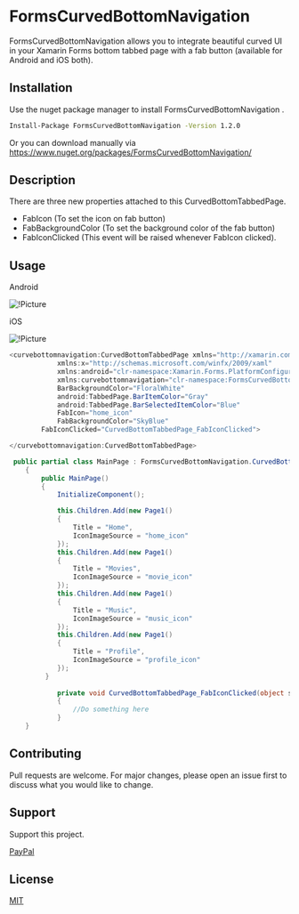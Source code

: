 # FormsCurvedBottomNavigation

FormsCurvedBottomNavigation allows you to integrate beautiful curved UI in your Xamarin Forms bottom tabbed page with a fab button (available for Android and iOS both).

## Installation

Use the nuget package manager to install FormsCurvedBottomNavigation .

```bash
Install-Package FormsCurvedBottomNavigation -Version 1.2.0
```

Or you can download manually via https://www.nuget.org/packages/FormsCurvedBottomNavigation/

## Description

There are three new properties attached to this CurvedBottomTabbedPage.
* FabIcon (To set the icon on fab button)
* FabBackgroundColor (To set the background color of the fab button)
* FabIconClicked (This event will be raised whenever FabIcon clicked).

## Usage

Android

![!Picture](https://raw.githubusercontent.com/WasifMustafa95/FormsCurvedBottomNavigationView/master/FormsCurvedBottomNavigationView/FormsCurvedBottomNavigationView/Screenshots/android.png)

iOS

![!Picture](https://raw.githubusercontent.com/WasifMustafa95/FormsCurvedBottomNavigationView/master/FormsCurvedBottomNavigationView/FormsCurvedBottomNavigationView/Screenshots/ios.png)

```c#
<curvebottomnavigation:CurvedBottomTabbedPage xmlns="http://xamarin.com/schemas/2014/forms"
            xmlns:x="http://schemas.microsoft.com/winfx/2009/xaml"
            xmlns:android="clr-namespace:Xamarin.Forms.PlatformConfiguration.AndroidSpecific;assembly=Xamarin.Forms.Core"
            xmlns:curvebottomnavigation="clr-namespace:FormsCurvedBottomNavigation;assembly=FormsCurvedBottomNavigation"
            BarBackgroundColor="FloralWhite"
            android:TabbedPage.BarItemColor="Gray"
            android:TabbedPage.BarSelectedItemColor="Blue"
            FabIcon="home_icon"
            FabBackgroundColor="SkyBlue"
	    FabIconClicked="CurvedBottomTabbedPage_FabIconClicked">

</curvebottomnavigation:CurvedBottomTabbedPage>
```

```c#
 public partial class MainPage : FormsCurvedBottomNavigation.CurvedBottomTabbedPage
    {
        public MainPage()
        {
            InitializeComponent();

            this.Children.Add(new Page1()
            {
                Title = "Home",
                IconImageSource = "home_icon"
            });
            this.Children.Add(new Page1()
            {
                Title = "Movies",
                IconImageSource = "movie_icon"
            });
            this.Children.Add(new Page1()
            {
                Title = "Music",
                IconImageSource = "music_icon"
            });
            this.Children.Add(new Page1()
            {
                Title = "Profile",
                IconImageSource = "profile_icon"
            });
         }
	
            private void CurvedBottomTabbedPage_FabIconClicked(object sender, EventArgs e)
            {
            	//Do something here
            }
    }
```

## Contributing
Pull requests are welcome. For major changes, please open an issue first to discuss what you would like to change.

## Support
Support this project.

[PayPal](https://paypal.me/saqibmustafa)

## License
[MIT](https://github.com/WasifMustafa95/FormsCurvedBottomNavigationView/blob/master/LICENSE)
